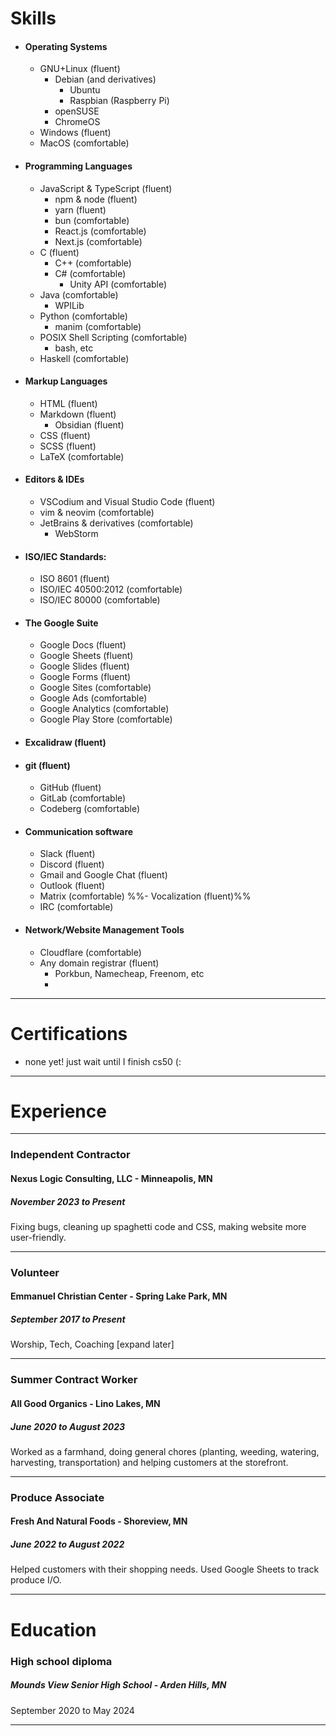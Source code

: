 # Skills

<!-- add devicons later -->
- #### Operating Systems
	- GNU+Linux (fluent)
		- Debian (and derivatives)
			- Ubuntu
			- Raspbian (Raspberry Pi)
		- openSUSE
		- ChromeOS
	- Windows (fluent)
	- MacOS (comfortable)
- #### Programming Languages
	- JavaScript & TypeScript (fluent)
		- npm & node (fluent)
		- yarn (fluent)
		- bun (comfortable)
		- React.js (comfortable)
		- Next.js (comfortable)
	- C (fluent)
		- C++ (comfortable)
		- C# (comfortable)
			- Unity API (comfortable)
	- Java (comfortable)
		- WPILib
	- Python (comfortable)
		- manim (comfortable)
	- POSIX Shell Scripting (comfortable)
		- bash, etc
	- Haskell (comfortable)
	<!--
	- ...and I'm learning:
		- Rust
		- Go
	-->
- #### Markup Languages
	- HTML (fluent)
	- Markdown (fluent)
		- Obsidian (fluent)
	- CSS (fluent)
	- SCSS (fluent)
	- LaTeX (comfortable)
- #### Editors & IDEs
	- VSCodium and Visual Studio Code (fluent)
	- vim & neovim (comfortable)
	- JetBrains & derivatives (comfortable)
		- WebStorm
- #### ISO/IEC Standards:
	- ISO 8601 (fluent)
	- ISO/IEC 40500:2012 (comfortable)
	- ISO/IEC 80000 (comfortable)
- #### The Google Suite
	- Google Docs (fluent)
	- Google Sheets (fluent)
	- Google Slides (fluent)
	- Google Forms (fluent)
	- Google Sites (comfortable)
	- Google Ads (comfortable)
	- Google Analytics (comfortable)
	- Google Play Store (comfortable)
- #### Excalidraw (fluent)
- #### git (fluent)
	- GitHub (fluent)
	- GitLab (comfortable)
	- Codeberg (comfortable)
- #### Communication software
	- Slack (fluent)
	- Discord (fluent)
	- Gmail and Google Chat (fluent)
	- Outlook (fluent)
	- Matrix (comfortable)
	%%- Vocalization (fluent)%%
	- IRC (comfortable)
- #### Network/Website Management Tools
	- Cloudflare (comfortable)
	- Any domain registrar (fluent)
		- Porkbun, Namecheap, Freenom, etc
		- 

---

# Certifications

- none yet! just wait until I finish cs50 (:

---

# Experience

---
### Independent Contractor
#### Nexus Logic Consulting, LLC - Minneapolis, MN
##### November 2023 to Present
Fixing bugs, cleaning up spaghetti code and CSS, making website more user-friendly.

---

### Volunteer
#### Emmanuel Christian Center - Spring Lake Park, MN
##### September 2017 to Present
Worship, Tech, Coaching \[expand later\]

---

### Summer Contract Worker
#### All Good Organics - Lino Lakes, MN
##### June 2020 to August 2023
Worked as a farmhand,  doing general chores (planting, weeding, watering, harvesting, transportation) and helping customers at the storefront.

---

### Produce Associate
#### Fresh And Natural Foods - Shoreview, MN
##### June 2022 to August 2022
Helped customers with their shopping needs. Used Google Sheets to track produce I/O.

---

# Education

### High school diploma
##### Mounds View Senior High School - Arden Hills, MN
September 2020 to May 2024

---